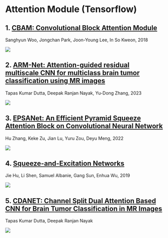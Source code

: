 # Attention Module (Tensorflow)

## 1. [CBAM: Convolutional Block Attention Module](https://arxiv.org/abs/1807.06521)  
Sanghyun Woo, Jongchan Park, Joon-Young Lee, In So Kweon, 2018

![](https://github.com/WuHaotian0930/Comparative-Analysis-of-Artificial-Intelligence-for-Predicting-Brain-Tumors/blob/main/attention/img/CBA.png)

## 2. [ARM-Net: Attention-guided residual multiscale CNN for multiclass brain tumor classification using MR images](https://www.sciencedirect.com/science/article/pii/S1746809423008546?via%3Dihub)  
Tapas Kumar Dutta, Deepak Ranjan Nayak, Yu-Dong Zhang, 2023

![](https://github.com/WuHaotian0930/Comparative-Analysis-of-Artificial-Intelligence-for-Predicting-Brain-Tumors/blob/main/attention/img/LGA.png)

## 3. [EPSANet: An Efficient Pyramid Squeeze Attention Block on Convolutional Neural Network](https://arxiv.org/abs/2105.14447)  
Hu Zhang, Keke Zu, Jian Lu, Yuru Zou, Deyu Meng, 2022

![](https://github.com/WuHaotian0930/Comparative-Analysis-of-Artificial-Intelligence-for-Predicting-Brain-Tumors/blob/main/attention/img/PSA.png)

## 4. [Squeeze-and-Excitation Networks](https://arxiv.org/abs/1709.01507)
Jie Hu, Li Shen, Samuel Albanie, Gang Sun, Enhua Wu, 2019

![](https://github.com/WuHaotian0930/Comparative-Analysis-of-Artificial-Intelligence-for-Predicting-Brain-Tumors/blob/main/attention/img/SEA.png)

## 5. [CDANET: Channel Split Dual Attention Based CNN for Brain Tumor Classification in MR Images](https://resourcecenter.ieee.org/conferences/icip-2022/spsicip22vid0770)
Tapas Kumar Dutta, Deepak Ranjan Nayak

![](https://github.com/WuHaotian0930/Comparative-Analysis-of-Artificial-Intelligence-for-Predicting-Brain-Tumors/blob/main/attention/img/CSDA.png)
